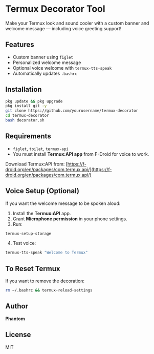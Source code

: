 # Termux Decorator Tool

Make your Termux look and sound cooler with a custom banner and welcome message — including voice greeting support!

## Features

- Custom banner using `figlet`
- Personalized welcome message
- Optional voice welcome with `termux-tts-speak`
- Automatically updates `.bashrc`

## Installation

```bash
pkg update && pkg upgrade
pkg install git -y
git clone https://github.com/yourusername/termux-decorator
cd termux-decorator
bash decorator.sh
```

## Requirements

- `figlet`, `toilet`, `termux-api`
- You must install **Termux:API app** from F-Droid for voice to work.

Download Termux:API from: [https://f-droid.org/en/packages/com.termux.api/](https://f-droid.org/en/packages/com.termux.api/)

## Voice Setup (Optional)

If you want the welcome message to be spoken aloud:

1. Install the **Termux:API** app.
2. Grant **Microphone permission** in your phone settings.
3. Run:

```bash
termux-setup-storage
```

4. Test voice:

```bash
termux-tts-speak "Welcome to Termux"
```

## To Reset Termux

If you want to remove the decoration:

```bash
rm ~/.bashrc && termux-reload-settings
```

## Author

**Phantom**

## License

MIT
